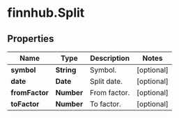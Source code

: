 # finnhub.Split

## Properties

Name | Type | Description | Notes
------------ | ------------- | ------------- | -------------
**symbol** | **String** | Symbol. | [optional] 
**date** | **Date** | Split date. | [optional] 
**fromFactor** | **Number** | From factor. | [optional] 
**toFactor** | **Number** | To factor. | [optional] 


